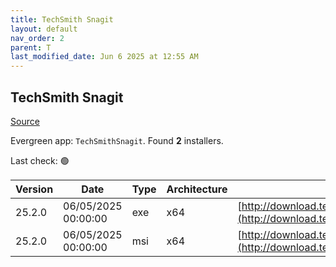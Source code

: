 ```yaml
---
title: TechSmith Snagit
layout: default
nav_order: 2
parent: T
last_modified_date: Jun 6 2025 at 12:55 AM
---
```


## TechSmith Snagit

[Source](https://www.techsmith.com/)

Evergreen app: `TechSmithSnagit`. Found **2** installers.

Last check: 🟢

| Version | Date                | Type | Architecture | URI                                                                                                                            |
| ------- | ------------------- | ---- | ------------ | ------------------------------------------------------------------------------------------------------------------------------ |
| 25.2.0  | 06/05/2025 00:00:00 | exe  | x64          | [http://download.techsmith.com/snagit/releases/2520/snagit.exe](http://download.techsmith.com/snagit/releases/2520/snagit.exe) |
| 25.2.0  | 06/05/2025 00:00:00 | msi  | x64          | [http://download.techsmith.com/snagit/releases/2520/snagit.msi](http://download.techsmith.com/snagit/releases/2520/snagit.msi) |
